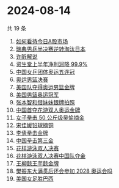 # 2024-08-14

共 19 条

<!-- BEGIN -->
<!-- 最后更新时间 Wed Aug 14 2024 05:11:14 GMT+0800 (China Standard Time) -->

1. [如何看待今日A股市场](https://www.zhihu.com/search?q=%E5%A6%82%E4%BD%95%E7%9C%8B%E5%BE%85%E4%BB%8A%E6%97%A5A%E8%82%A1%E5%B8%82%E5%9C%BA)
1. [瑞典男乒半决赛逆转淘汰日本](https://www.zhihu.com/search?q=%E7%91%9E%E5%85%B8%E7%94%B7%E4%B9%92%E5%8D%8A%E5%86%B3%E8%B5%9B%E9%80%86%E8%BD%AC%E6%B7%98%E6%B1%B0%E6%97%A5%E6%9C%AC)
1. [许昕解说](https://www.zhihu.com/search?q=%E8%AE%B8%E6%98%95%E8%A7%A3%E8%AF%B4)
1. [资生堂上半年净利润降 99.9%](https://www.zhihu.com/search?q=%E8%B5%84%E7%94%9F%E5%A0%82%E4%B8%8A%E5%8D%8A%E5%B9%B4%E5%87%80%E5%88%A9%E6%B6%A6%E9%99%8D%2099.9%25)
1. [中国女乒团体奥运五连冠](https://www.zhihu.com/search?q=%E4%B8%AD%E5%9B%BD%E5%A5%B3%E4%B9%92%E5%9B%A2%E4%BD%93%E5%A5%A5%E8%BF%90%E4%BA%94%E8%BF%9E%E5%86%A0)
1. [奥运男篮决赛](https://www.zhihu.com/search?q=%E5%A5%A5%E8%BF%90%E7%94%B7%E7%AF%AE%E5%86%B3%E8%B5%9B)
1. [美国队夺得奥运男篮金牌](https://www.zhihu.com/search?q=%E7%BE%8E%E5%9B%BD%E9%98%9F%E5%A4%BA%E5%BE%97%E5%A5%A5%E8%BF%90%E7%94%B7%E7%AF%AE%E9%87%91%E7%89%8C)
1. [美国男篮奥运冠军](https://www.zhihu.com/search?q=%E7%BE%8E%E5%9B%BD%E7%94%B7%E7%AF%AE%E5%A5%A5%E8%BF%90%E5%86%A0%E5%86%9B)
1. [张本智和借妹妹银牌拍照](https://www.zhihu.com/search?q=%E5%BC%A0%E6%9C%AC%E6%99%BA%E5%92%8C%E5%80%9F%E5%A6%B9%E5%A6%B9%E9%93%B6%E7%89%8C%E6%8B%8D%E7%85%A7)
1. [中国首夺花游双人奥运金牌](https://www.zhihu.com/search?q=%E4%B8%AD%E5%9B%BD%E9%A6%96%E5%A4%BA%E8%8A%B1%E6%B8%B8%E5%8F%8C%E4%BA%BA%E5%A5%A5%E8%BF%90%E9%87%91%E7%89%8C)
1. [女子拳击 50 公斤级吴愉摘金](https://www.zhihu.com/search?q=%E5%A5%B3%E5%AD%90%E6%8B%B3%E5%87%BB%2050%20%E5%85%AC%E6%96%A4%E7%BA%A7%E5%90%B4%E6%84%89%E6%91%98%E9%87%91)
1. [宋佳媛铅球摘铜](https://www.zhihu.com/search?q=%E5%AE%8B%E4%BD%B3%E5%AA%9B%E9%93%85%E7%90%83%E6%91%98%E9%93%9C)
1. [李倩拳击金牌](https://www.zhihu.com/search?q=%E6%9D%8E%E5%80%A9%E6%8B%B3%E5%87%BB%E9%87%91%E7%89%8C)
1. [中国拳击第三金](https://www.zhihu.com/search?q=%E4%B8%AD%E5%9B%BD%E6%8B%B3%E5%87%BB%E7%AC%AC%E4%B8%89%E9%87%91)
1. [花样游泳双人决赛](https://www.zhihu.com/search?q=%E8%8A%B1%E6%A0%B7%E6%B8%B8%E6%B3%B3%E5%8F%8C%E4%BA%BA%E5%86%B3%E8%B5%9B)
1. [花样游泳双人决赛中国队夺金](https://www.zhihu.com/search?q=%E8%8A%B1%E6%A0%B7%E6%B8%B8%E6%B3%B3%E5%8F%8C%E4%BA%BA%E5%86%B3%E8%B5%9B%E4%B8%AD%E5%9B%BD%E9%98%9F%E5%A4%BA%E9%87%91)
1. [王柳懿王芊懿金牌](https://www.zhihu.com/search?q=%E7%8E%8B%E6%9F%B3%E6%87%BF%E7%8E%8B%E8%8A%8A%E6%87%BF%E9%87%91%E7%89%8C)
1. [樊振东大满贯后还会参加 2028 奥运会吗](https://www.zhihu.com/search?q=%E6%A8%8A%E6%8C%AF%E4%B8%9C%E5%A4%A7%E6%BB%A1%E8%B4%AF%E5%90%8E%E8%BF%98%E4%BC%9A%E5%8F%82%E5%8A%A0%202028%20%E5%A5%A5%E8%BF%90%E4%BC%9A%E5%90%97)
1. [美国女足胜巴西](https://www.zhihu.com/search?q=%E7%BE%8E%E5%9B%BD%E5%A5%B3%E8%B6%B3%E8%83%9C%E5%B7%B4%E8%A5%BF)

<!-- END -->
